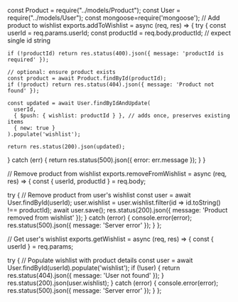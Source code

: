 <!-- const multer = require('multer');
const path = require('path');
const fs = require('fs');

// Ensure directory exists
const uploadPath = path.join(__dirname, '../mnt/uploads');
if (!fs.existsSync(uploadPath)) {
  fs.mkdirSync(uploadPath, { recursive: true });
}

const storage = multer.diskStorage({
  destination: (req, file, cb) => {
    cb(null, uploadPath);
  },
  filename: (req, file, cb) => {
    const ext = path.extname(file.originalname);
    const name = file.fieldname + "-" + Date.now() + ext;
    cb(null, name);
  },
});

const fileFilter = (req, file, cb) => {
  const allowed = /jpeg|jpg|png|gif/;
  const ext = path.extname(file.originalname).toLowerCase();
  const mimetype = allowed.test(file.mimetype);
  const extname = allowed.test(ext);
  if (mimetype && extname) cb(null, true);
  else cb(new Error("Only image files are allowed!"), false);
};

const upload = multer({
  storage,
  fileFilter,
  limits: { fileSize: 5 * 1024 * 1024 },
});

module.exports = upload; -->



const Product = require("../models/Product");
const User = require("../models/User");
const mongoose=require('mongoose');
// Add product to wishlist
exports.addToWishlist = async (req, res) => {
  try {
    const userId = req.params.userId;
    const productId = req.body.productId; // expect single id string

    if (!productId) return res.status(400).json({ message: 'productId is required' });
    
    // optional: ensure product exists
    const product = await Product.findById(productId);
    if (!product) return res.status(404).json({ message: 'Product not found' });

    const updated = await User.findByIdAndUpdate(
      userId,
      { $push: { wishlist: productId } }, // adds once, preserves existing items
      { new: true }
    ).populate('wishlist');

    return res.status(200).json(updated);
  } catch (err) {
    return res.status(500).json({ error: err.message });
  }
}


// Remove product from wishlist
exports.removeFromWishlist = async (req, res) => {
  const { userId, productId } = req.body;

  try {
    // Remove product from user's wishlist
    const user = await User.findById(userId);
    user.wishlist = user.wishlist.filter(id => id.toString() !== productId);
    await user.save();
    res.status(200).json({ message: 'Product removed from wishlist' });
  } catch (error) {
    console.error(error);
    res.status(500).json({ message: 'Server error' });
  }
};

// Get user's wishlist
exports.getWishlist = async (req, res) => {
  const { userId } = req.params;

  try {
    // Populate wishlist with product details
    const user = await User.findById(userId).populate('wishlist');
    if (!user) {
      return res.status(404).json({ message: 'User not found' });
    }
    res.status(200).json(user.wishlist);
  } catch (error) {
    console.error(error);
    res.status(500).json({ message: 'Server error' });
  }
};